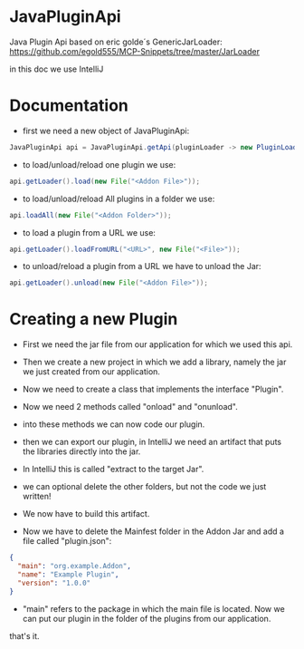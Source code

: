 # JavaPluginApi
Java Plugin Api based on eric golde´s GenericJarLoader: https://github.com/egold555/MCP-Snippets/tree/master/JarLoader

in this doc we use IntelliJ

# Documentation

- first we need a new object of JavaPluginApi:
```Java
JavaPluginApi api = JavaPluginApi.getApi(pluginLoader -> new PluginLoader(), "JavaPluginApiTeam");
```

- to load/unload/reload one plugin we use:
```Java
api.getLoader().load(new File("<Addon File>"));
```

- to load/unload/reload All plugins in a folder we use:
```Java
api.loadAll(new File("<Addon Folder>"));
```

- to load a plugin from a URL we use:
```Java
api.getLoader().loadFromURL("<URL>", new File("<File>"));
```

- to unload/reload a plugin from a URL we have to unload the Jar:
```Java
api.getLoader().unload(new File("<Addon File>"));
```

# Creating a new Plugin

- First we need the jar file from our application for which we used this api.

- Then we create a new project in which we add a library, namely the jar we just created from our application.

- Now we need to create a class that implements the interface "Plugin".

- Now we need 2 methods called "onload" and "onunload".

- into these methods we can now code our plugin.

- then we can export our plugin, in IntelliJ we need an artifact that puts the libraries directly into the jar.
- In IntelliJ this is called "extract to the target Jar".
- we can optional delete the other folders, but not the code we just written!

- We now have to build this artifact.

- Now we have to delete the Mainfest folder in the Addon Jar and add a file called "plugin.json":
```Json
{
  "main": "org.example.Addon",
  "name": "Example Plugin",
  "version": "1.0.0"
}
```
- "main" refers to the package in which the main file is located.
Now we can put our plugin in the folder of the plugins from our application.

that's it.
